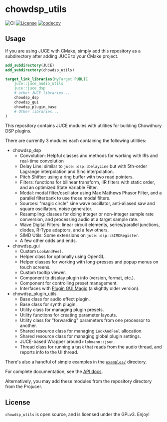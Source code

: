 # chowdsp_utils

![CI](https://github.com/Chowdhury-DSP/chowdsp_utils/workflows/CI/badge.svg)
[![License](https://img.shields.io/badge/License-GPLv3-blue.svg)](https://opensource.org/licenses/GPL-3.0)
[![codecov](https://codecov.io/gh/Chowdhury-DSP/chowdsp_utils/branch/master/graph/badge.svg?token=84B35MB5QS)](https://codecov.io/gh/Chowdhury-DSP/chowdsp_utils)

## Usage

If you are using JUCE with CMake, simply add this repository as a subdirectory after adding JUCE to your CMake project.

```cmake
add_subdirectory(JUCE)
add_subdirectory(chowdsp_utils)

target_link_libraries(MyTarget PUBLIC
    juce::juce_audio_utils
    juce::juce_dsp
    # other JUCE libraries...
    chowdsp_dsp
    chowdsp_gui
    chowdsp_plugin_base
    # Other libraries...
)
```

This repository contains JUCE modules with utilities for building Chowdhury DSP plugins.

There are currently 3 modules each containing the following utilities:
- chowdsp_dsp
  - Convolution: Helpful classes and methods for working with IRs and real-time convolution
  - Delay Line: similar to `juce::dsp::DelayLine` but with 5th-order Lagrange interpolation and Sinc interpolation.
  - Pitch Shifter: using a ring buffer with two read pointers.
  - Filters: functions for bilinear transform, IIR filters with static order, and an optimized State Variable Filter.
  - Modal: modal filter/oscillator using Max Mathews Phasor Filter, and a parallel filterbank to use those modal filters.
  - Sources: "magic circle" sine wave oscillator, anti-aliased saw and square oscillators, noise generator.
  - Resampling: classes for doing integer or non-integer sample rate conversion, and processing audio at a target sample rate.
  - Wave Digital Filters: linear circuit elements, series/parallel junctions, diodes, R-Type adaptors, and a few others.
  - SIMD Utils: Some extensions on `juce::dsp::SIMDRegister`.
  - A few other odds and ends.
- chowdsp_gui
  - Custom `LookAndFeel`.
  - Helper class for optionally using OpenGL.
  - Helper classes for working with long-presses and popup menus on touch screens.
  - Custom tooltip viewer.
  - Component to display plugin info (version, format, etc.).
  - Component for controlling preset management.
  - Interfaces with [Plugin GUI Magic](https://github.com/Chowdhury-DSP/foleys_gui_magic/tree/chowdsp) (a slightly older version).
- chowdsp_plugin_utils
  - Base class for audio effect plugin.
  - Base class for synth plugin.
  - Utility class for managing plugin presets.
  - Utility functions for creating parameter layouts.
  - Utility class for "forwarding" parameters from one processor to another.
  - Shared resource class for managing `LookAndFeel` allocation.
  - Shared resource class for managing global plugin settings.
  - JUCE-based Wrapper around `nlohmann::json`.
  - Thread class for running a task that reads from the audio thread, and reports info to the UI thread.

There's also a handful of simple examples in the [`examples/`](https://github.com/Chowdhury-DSP/chowdsp_utils/tree/master/examples) directory.

For complete documentation, see the [API docs](https://ccrma.stanford.edu/~jatin/chowdsp/chowdsp_utils).



Alternatively, you may add these modules from the repository directory from the Projucer.

## License

`chowdsp_utils` is open source, and is licensed under the GPLv3.
Enjoy!
